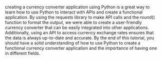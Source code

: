 creating a currency converter application using Python is a great way to learn how to use Python to interact with APIs and create a functional application. By using the requests library to make API calls and the round() function to format the output, we were able to create a user-friendly currency converter that can be easily integrated into other applications. Additionally, using an API to access currency exchange rates ensures that the data is always up-to-date and accurate. By the end of this tutorial, you should have a solid understanding of how to use Python to create a functional currency converter application and the importance of having one in different fields.